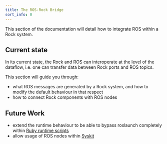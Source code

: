 ```yaml
---
title: The ROS-Rock Bridge
sort_info: 0
---
```


This section of the documentation will detail how to integrate ROS within a Rock
system.

Current state
-------------

In its current state, the Rock and ROS can interoperate at the level of the
dataflow, i.e. one can transfer data between Rock ports and ROS topics.

This section will guide you through:

 - what ROS messages are generated by a Rock system, and how to modify the
   default behaviour in that respect
 - how to connect Rock components with ROS nodes

Future Work
-----------

 - extend the runtime behaviour to be able to bypass roslaunch completely within
   [Ruby runtime scripts](../runtime)
 - allow usage of ROS nodes within [Syskit](../system)

